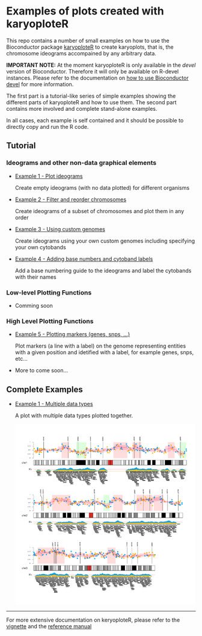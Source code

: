 # Examples of plots created with karyoploteR

This repo contains a number of small examples on how to use the Bioconductor package [karyoploteR](http://bioconductor.org/packages/karyoploteR) 
to create karyoplots, that is, the chromosome ideograms accompained by any arbitrary
data.

**IMPORTANT NOTE:** At the moment karyoploteR is only available in the _devel_ version 
of Bioconductor. Therefore it will only be available on R-devel instances. Please refer to the 
documentation on [how to use Bioconductor devel](https://www.bioconductor.org/developers/how-to/useDevel/) 
for more information.

The first part is a tutorial-like series of simple examples showing the different parts
of karyoploteR and how to use them. The second part contains more involved and complete
stand-alone examples. 

In all cases, each example is self contained and it should be possible to directly copy 
and run the R code.

## Tutorial

### Ideograms and other non-data graphical elements

* [Example 1 - Plot ideograms](Examples/Tutorial/CreateIdeogram/CreateIdeogram.md)

    Create empty ideograms (with no data plotted) for different organisms
     
* [Example 2 - Filter and reorder chromosomes](Examples/Tutorial/FilterChromosomes/FilterChromosomes.md)

    Create ideograms of a subset of chromosomes and plot them in any order
    
* [Example 3 - Using custom genomes](Examples/Tutorial/CustomGenomes/CustomGenomes.md)
    
    Create ideograms using your own custom genomes including specifying your own cytobands

* [Example 4 - Adding base numbers and cytoband labels](Examples/Tutorial/BaseNumbersAndBandNames/BaseNumbersAndBandNames.md)
    
    Add a base numbering guide to the ideograms and label the cytobands with their names

### Low-level Plotting Functions

* Comming soon

### High Level Plotting Functions

* [Example 5 - Plotting markers (genes, snps, ...)](Examples/Tutorial/PlotMarkers/PlotMarkers.md)

    Plot markers (a line with a label) on the genome representing entities with a given position and idetified with a label, for example genes, snps, etc...

* More to come soon...    
    
## Complete Examples

* [Example 1 - Multiple data types](Examples/CompleteExamples/MultipleDataTypes/MultipleDataTypes.md)

    A plot with multiple data types plotted together. 
    
    ![Multiple Data Types Figure](Examples/CompleteExamples/MultipleDataTypes/figure/Figure-1.png?raw=true "Multiple Data Types")


*** 

For more extensive documentation on keryoploteR, please refer to the [vignette](http://bioconductor.org/packages/devel/bioc/vignettes/karyoploteR/inst/doc/karyoploteR.pdf) and the [reference manual](http://bioconductor.org/packages/devel/bioc/manuals/karyoploteR/man/karyoploteR.pdf)
